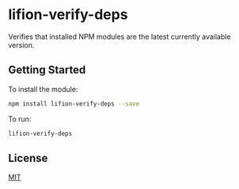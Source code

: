# lifion-verify-deps

Verifies that installed NPM modules are the latest currently available version.

## Getting Started

To install the module:

```sh
npm install lifion-verify-deps --save
```

To run:

```sh
lifion-verify-deps
```

## License

[MIT](./LICENSE)
